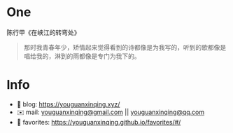 
# One 
 
  
陈行甲《在峡江的转弯处》 
 
>那时我青春年少，矫情起来觉得看到的诗都像是为我写的，听到的歌都像是唱给我的，淋到的雨都像是专门为我下的。        
 

# Info

- 📝 blog: https://youguanxinqing.xyz/
- ✉️  mail: youguanxinqing@gmail.com || youguanxinqing@qq.com
- 📙 favorites: https://youguanxinqing.github.io/favorites/#/
